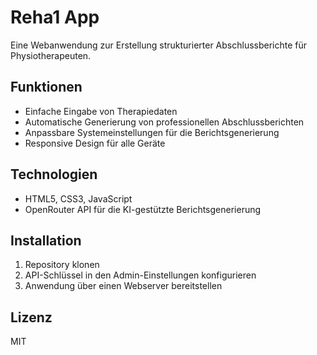 # Reha1 App

Eine Webanwendung zur Erstellung strukturierter Abschlussberichte für Physiotherapeuten.

## Funktionen

- Einfache Eingabe von Therapiedaten
- Automatische Generierung von professionellen Abschlussberichten
- Anpassbare Systemeinstellungen für die Berichtsgenerierung
- Responsive Design für alle Geräte

## Technologien

- HTML5, CSS3, JavaScript
- OpenRouter API für die KI-gestützte Berichtsgenerierung

## Installation

1. Repository klonen
2. API-Schlüssel in den Admin-Einstellungen konfigurieren
3. Anwendung über einen Webserver bereitstellen

## Lizenz

MIT
